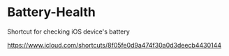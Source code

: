# Battery-Health
Shortcut for checking iOS device's battery

https://www.icloud.com/shortcuts/8f05fe0d9a474f30a0d3deecb4430144

